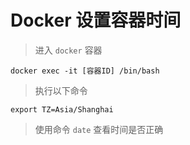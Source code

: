# Docker 设置容器时间

> 进入 `docker` 容器

```shell
docker exec -it [容器ID] /bin/bash
```

> 执行以下命令

```shell
export TZ=Asia/Shanghai
```

> 使用命令 `date` 查看时间是否正确